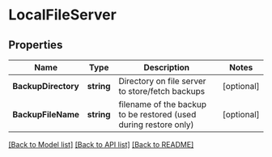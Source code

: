 # LocalFileServer

## Properties

Name | Type | Description | Notes
------------ | ------------- | ------------- | -------------
**BackupDirectory** | **string** | Directory on file server to store/fetch backups | [optional] 
**BackupFileName** | **string** | filename of the backup to be restored (used during restore only) | [optional] 

[[Back to Model list]](../README.md#documentation-for-models) [[Back to API list]](../README.md#documentation-for-api-endpoints) [[Back to README]](../README.md)


